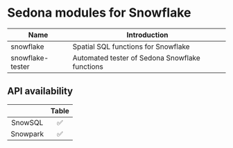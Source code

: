 # Sedona modules for Snowflake

| Name |  Introduction|
|---|---|
|snowflake|Spatial SQL functions for Snowflake|
|snowflake-tester| Automated tester of Sedona Snowflake functions |

## API availability

|            | **Table** |
|:----------:|:-----------------:|
| SnowSQL |✅|
|   Snowpark   |✅|